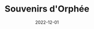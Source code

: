 ---
title: Souvenirs d'Orphée
date: 2022-12-01
taxonomy: GAME DESIGN - ILLUSTRATION
slug: souvenirs-orphee
dividerDate: ........................
dividerTaxonomy: ....
thumbnail: souvenirs_orphee/thumbnail_souvenirs_orphee.png
externalLink: https://souvenirsdorphee.netlify.app/

problematic: "This project was a video game project with the theme : 'Composed Past'. We chose the subject of daughter-mother relationship through a plateformer with a multiple-choice story component."


content:
  titleSection:
  - taxonomy: GAME DESIGN - ILLUSTRATION
  - people: 5
  - duration: 2
  thinkingSection:
    pains:
      - Keep optimism on a sad story without sugar coating the reality
      - Deuxième pain
    solutions:
      - Let the player choose the path that suites their personnality better 
      - 2eme soluc
  processSection:
    - percent:
      - top:
        - icon: icon-20-percent.svg
        - text: "We started our project by brainstorming about the story, the message and the flow of the game. In order to organise we structured a user flow chart to define our mvp and the features we wanted to have."
      - img: souvenirs_orphee/mvp.png
    - percent:
      - top:
        - icon: icon-50-percent.svg
        - text: "To get started on the visual universe we created a moodboard, we took this time to share inspiration on monochrome games that inspired us like Limbo, Hollow Knight or Genesis Noir"
      - img: souvenirs_orphee/inspi.png
    - percent:
      - top:
        - icon: icon-80-percent.svg 
        - text: "Before we could develop the game we had to structure the game design and the scenario and 3 possible story paths. We landed on 3 levels, 3 lives, 3 choices and 3 cinematics to bond the scenes."
      - img: souvenirs_orphee/game_design.png
    - percent:
      - top:
        - icon: icon-100-percent.svg 
        - text: "I took charge of the character design and animation of our adult character and partcipated in the creation of the character design of the child Orphee and the differnent assets. To finally be able to implement the assets in the game."
      - img: souvenirs_orphee/chara_design_2.png
  gallerySection:
    logo:
      - souvenirs_orphee/character.png
    screenCenter: 
      - souvenirs_orphee/menu.png
      - souvenirs_orphee/choice.png
    screenRight:
      - souvenirs_orphee/tuto.png
      - souvenirs_orphee/eye_1.png
      - souvenirs_orphee/eye_2.png
      - souvenirs_orphee/eye_3.png
    assets:

  learningSection:
          - Game & level design of a platformer
          - Character design with the goal to create idles and animation in Unity
          - Create a character simple enough to animate easely and fast in collaboration with someone else


nextProject: 1-minute-dans-le-monde/
nextProjectName: 1 Minute dans le monde
nextProjectthumbnail: 1min_dans_le_monde/next_image.svg

footer_version: sticky
---
